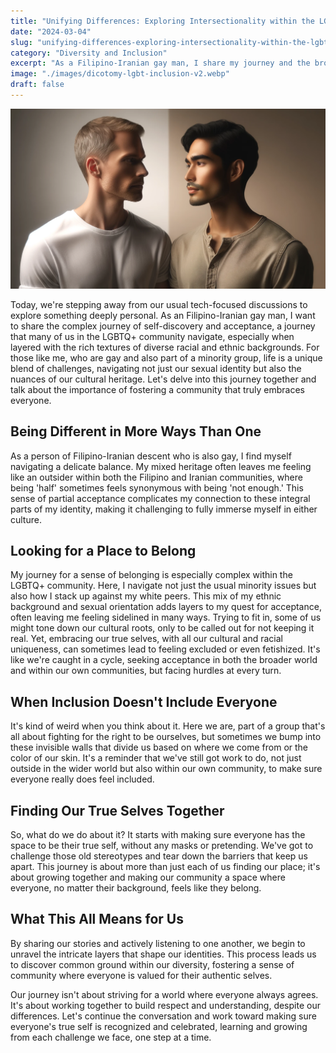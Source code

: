 ```yaml
---
title: "Unifying Differences: Exploring Intersectionality within the LGBTQ+ Community"
date: "2024-03-04"
slug: "unifying-differences-exploring-intersectionality-within-the-lgbtq-community"
category: "Diversity and Inclusion"
excerpt: "As a Filipino-Iranian gay man, I share my journey and the broader implications for fostering a supportive and inclusive environment for all within the LGBTQ+ community."
image: "./images/dicotomy-lgbt-inclusion-v2.webp"
draft: false
---
```


![Debugging Zen](./images/dicotomy-lgbt-inclusion-v2.webp) 
<br />

<div class="prose prose-lg max-w-none">

Today, we're stepping away from our usual tech-focused discussions to explore something deeply personal. As an Filipino-Iranian gay man, I want to share the complex journey of self-discovery and acceptance, a journey that many of us in the LGBTQ+ community navigate, especially when layered with the rich textures of diverse racial and ethnic backgrounds. For those like me, who are gay and also part of a minority group, life is a unique blend of challenges, navigating not just our sexual identity but also the nuances of our cultural heritage. Let's delve into this journey together and talk about the importance of fostering a community that truly embraces everyone.

## Being Different in More Ways Than One

As a person of Filipino-Iranian descent who is also gay, I find myself navigating a delicate balance. My mixed heritage often leaves me feeling like an outsider within both the Filipino and Iranian communities, where being 'half' sometimes feels synonymous with being 'not enough.' This sense of partial acceptance complicates my connection to these integral parts of my identity, making it challenging to fully immerse myself in either culture.

## Looking for a Place to Belong

My journey for a sense of belonging is especially complex within the LGBTQ+ community. Here, I navigate not just the usual minority issues but also how I stack up against my white peers. This mix of my ethnic background and sexual orientation adds layers to my quest for acceptance, often leaving me feeling sidelined in many ways. Trying to fit in, some of us might tone down our cultural roots, only to be called out for not keeping it real. Yet, embracing our true selves, with all our cultural and racial uniqueness, can sometimes lead to feeling excluded or even fetishized. It's like we're caught in a cycle, seeking acceptance in both the broader world and within our own communities, but facing hurdles at every turn.

## When Inclusion Doesn't Include Everyone

It's kind of weird when you think about it. Here we are, part of a group that's all about fighting for the right to be ourselves, but sometimes we bump into these invisible walls that divide us based on where we come from or the color of our skin. It's a reminder that we've still got work to do, not just outside in the wider world but also within our own community, to make sure everyone really does feel included.

## Finding Our True Selves Together

So, what do we do about it? It starts with making sure everyone has the space to be their true self, without any masks or pretending. We've got to challenge those old stereotypes and tear down the barriers that keep us apart. This journey is about more than just each of us finding our place; it's about growing together and making our community a space where everyone, no matter their background, feels like they belong.

## What This All Means for Us

By sharing our stories and actively listening to one another, we begin to unravel the intricate layers that shape our identities. This process leads us to discover common ground within our diversity, fostering a sense of community where everyone is valued for their authentic selves.

Our journey isn't about striving for a world where everyone always agrees. It's about working together to build respect and understanding, despite our differences. Let's continue the conversation and work toward making sure everyone's true self is recognized and celebrated, learning and growing from each challenge we face, one step at a time.

</div>